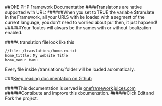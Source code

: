 ##ONE PHP Framework Documentation
####Translations are native supported with URL:
######When you set to TRUE the variable $translate in the Framework, all your URLS with be loaded with a segment of the current language, you don't need to worried about put then, it just happend!    
######Your Routes will always be the sames with or without localization enabled.
    
####A translation file look like this
```txt
//file: /translations/home.en.txt
home_tittle: My website Title
home_menu: Menu
```
Every file inside /translations/ folder will be loaded automatically.



###[Keep reading documentation on Github](https://github.com/juliomatcom/one-php-framework/blob/master/docs/contents.md "See the official documentation of the One Framework")

#####This documentation is served in [oneframework.julces.com ](http://oneframework.julces.com/docs/ "More documentation of the One Framework")
######Contribute and improve this documentation.
######Click Edit and Fork the project.
